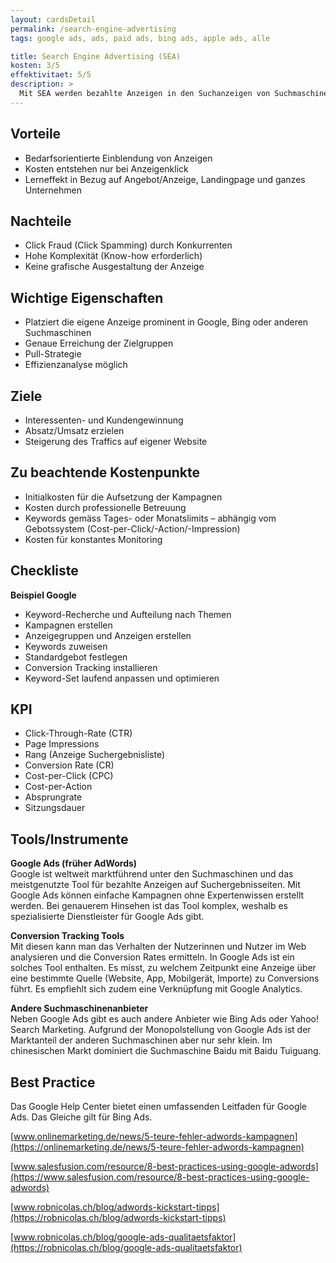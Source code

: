```yaml
---
layout: cardsDetail
permalink: /search-engine-advertising
tags: google ads, ads, paid ads, bing ads, apple ads, alle

title: Search Engine Advertising (SEA)
kosten: 3/5
effektivitaet: 5/5
description: >
  Mit SEA werden bezahlte Anzeigen in den Suchanzeigen von Suchmaschinen prominent aufgeführt. Die Userin bzw. der User wird dabei in dem Moment abgeholt, in welchem sie/er das Bedürfnis hat. Bei den Anzeigen handelt es sich um Texte mit Links zu gewünschten Landingpages auf der Unternehmenswebsite. Diese sind mit ausgewählten Keywords verbunden; deshalb werden die Anzeigen nur eingeblendet, wenn sie inhaltlich mit der Suchanfrage zusammenhängen. SEA wird eingesetzt, um Internet-Nutzerinnen und -Nutzer mit möglichst wenig Streuverlusten anzusprechen. Die Zielgruppe kann gezielt definiert werden.
---
```


## Vorteile

- Bedarfsorientierte Einblendung von Anzeigen
- Kosten entstehen nur bei Anzeigenklick
- Lerneffekt in Bezug auf Angebot/Anzeige, Landingpage und ganzes Unternehmen

## Nachteile

- Click Fraud (Click Spamming) durch Konkurrenten
- Hohe Komplexität (Know-how erforderlich)
- Keine grafische Ausgestaltung der Anzeige

## Wichtige Eigenschaften

- Platziert die eigene Anzeige prominent in Google, Bing oder anderen Suchmaschinen
- Genaue Erreichung der Zielgruppen
- Pull-Strategie
- Effizienzanalyse möglich

## Ziele

- Interessenten- und Kundengewinnung
- Absatz/Umsatz erzielen
- Steigerung des Traffics auf eigener Website

## Zu beachtende Kostenpunkte

- Initialkosten für die Aufsetzung der Kampagnen
- Kosten durch professionelle Betreuung
- Keywords gemäss Tages- oder Monatslimits – abhängig vom Gebotssystem (Cost-per-Click/-Action/-Impression)
- Kosten für konstantes Monitoring

## Checkliste

**Beispiel Google**

- Keyword-Recherche und Aufteilung nach Themen
- Kampagnen erstellen
- Anzeigegruppen und Anzeigen erstellen
- Keywords zuweisen
- Standardgebot festlegen
- Conversion Tracking installieren
- Keyword-Set laufend anpassen und optimieren

## KPI

- Click-Through-Rate (CTR)
- Page Impressions
- Rang (Anzeige Suchergebnisliste)
- Conversion Rate (CR)
- Cost-per-Click (CPC)
- Cost-per-Action
- Absprungrate
- Sitzungsdauer

## Tools/Instrumente

**Google Ads (früher AdWords)**  
Google ist weltweit marktführend unter den Suchmaschinen und das meistgenutzte Tool für bezahlte Anzeigen auf Suchergebnisseiten. Mit Google Ads können einfache Kampagnen ohne Expertenwissen erstellt werden. Bei genauerem Hinsehen ist das Tool komplex, weshalb es spezialisierte Dienstleister für Google Ads gibt.

**Conversion Tracking Tools**  
Mit diesen kann man das Verhalten der Nutzerinnen und Nutzer im Web analysieren und die Conversion Rates ermitteln. In Google Ads ist ein solches Tool enthalten. Es misst, zu welchem Zeitpunkt eine Anzeige über eine bestimmte Quelle (Website, App, Mobilgerät, Importe) zu Conversions führt. Es empfiehlt sich zudem eine Verknüpfung mit Google Analytics.

**Andere Suchmaschinenanbieter**  
Neben Google Ads gibt es auch andere Anbieter wie Bing Ads oder Yahoo! Search Marketing. Aufgrund der Monopolstellung von Google Ads ist der Marktanteil der anderen Suchmaschinen aber nur sehr klein. Im chinesischen Markt dominiert die Suchmaschine Baidu mit Baidu Tuiguang.

## Best Practice

Das Google Help Center bietet einen umfassenden Leitfaden für Google Ads. Das Gleiche gilt für Bing Ads.

[www.onlinemarketing.de/news/5-teure-fehler-adwords-kampagnen](https://onlinemarketing.de/news/5-teure-fehler-adwords-kampagnen)

[www.salesfusion.com/resource/8-best-practices-using-google-adwords](https://www.salesfusion.com/resource/8-best-practices-using-google-adwords)

[www.robnicolas.ch/blog/adwords-kickstart-tipps](https://robnicolas.ch/blog/adwords-kickstart-tipps)

[www.robnicolas.ch/blog/google-ads-qualitaetsfaktor](https://robnicolas.ch/blog/google-ads-qualitaetsfaktor)
